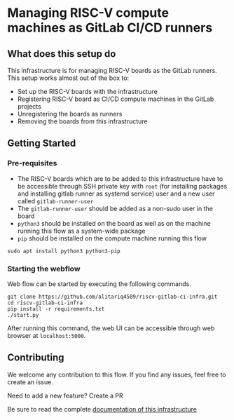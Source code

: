 # Managing RISC-V compute machines as GitLab CI/CD runners

## What does this setup do

This infrastructure is for managing RISC-V boards as the GitLab runners. This setup works almost out of the box to:

- Set up the RISC-V boards with the infrastructure
- Registering RISC-V board as CI/CD compute machines in the GitLab projects
- Unregistering the boards as runners
- Removing the boards from this infrastructure

## Getting Started

### Pre-requisites

- The RISC-V boards which are to be added to this infrastructure have to be accessible through SSH private key with `root` (for installing packages and installing gitlab runner as systemd service) user and a new user called `gitlab-runner-user`
- The `gitlab-runner-user` should be added as a non-sudo user in the board
- `python3` should be installed on the board as well as on the machine running this flow as a system-wide package
- `pip` should be installed on the compute machine running this flow

```
sudo apt install python3 python3-pip
```

### Starting the webflow

Web flow can be started by executing the following commands.

```
git clone https://github.com/alitariq4589/riscv-gitlab-ci-infra.git
cd riscv-gitlab-ci-infra
pip install -r requirements.txt
./start.py
```

After running this command, the web UI can be accessible through web browser at `localhost:5000`.

## Contributing

We welcome any contribution to this flow. If you find any issues, feel free to create an issue.

Need to add a new feature? Create a PR

Be sure to read the complete [documentation of this infrastructure](/docs/)